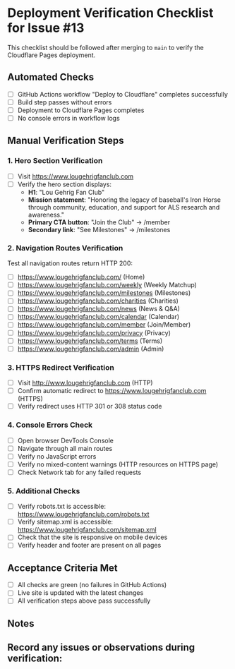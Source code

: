 # Deployment Verification Checklist for Issue #13

This checklist should be followed after merging to `main` to verify the Cloudflare Pages deployment.

## Automated Checks

- [ ] GitHub Actions workflow "Deploy to Cloudflare" completes successfully
- [ ] Build step passes without errors
- [ ] Deployment to Cloudflare Pages completes
- [ ] No console errors in workflow logs

## Manual Verification Steps

### 1. Hero Section Verification
- [ ] Visit https://www.lougehrigfanclub.com
- [ ] Verify the hero section displays:
  - **H1**: "Lou Gehrig Fan Club"
  - **Mission statement**: "Honoring the legacy of baseball's Iron Horse through community, education, and support for ALS research and awareness."
  - **Primary CTA button**: "Join the Club" → /member
  - **Secondary link**: "See Milestones" → /milestones

### 2. Navigation Routes Verification
Test all navigation routes return HTTP 200:
- [ ] https://www.lougehrigfanclub.com/ (Home)
- [ ] https://www.lougehrigfanclub.com/weekly (Weekly Matchup)
- [ ] https://www.lougehrigfanclub.com/milestones (Milestones)
- [ ] https://www.lougehrigfanclub.com/charities (Charities)
- [ ] https://www.lougehrigfanclub.com/news (News & Q&A)
- [ ] https://www.lougehrigfanclub.com/calendar (Calendar)
- [ ] https://www.lougehrigfanclub.com/member (Join/Member)
- [ ] https://www.lougehrigfanclub.com/privacy (Privacy)
- [ ] https://www.lougehrigfanclub.com/terms (Terms)
- [ ] https://www.lougehrigfanclub.com/admin (Admin)

### 3. HTTPS Redirect Verification
- [ ] Visit http://www.lougehrigfanclub.com (HTTP)
- [ ] Confirm automatic redirect to https://www.lougehrigfanclub.com (HTTPS)
- [ ] Verify redirect uses HTTP 301 or 308 status code

### 4. Console Errors Check
- [ ] Open browser DevTools Console
- [ ] Navigate through all main routes
- [ ] Verify no JavaScript errors
- [ ] Verify no mixed-content warnings (HTTP resources on HTTPS page)
- [ ] Check Network tab for any failed requests

### 5. Additional Checks
- [ ] Verify robots.txt is accessible: https://www.lougehrigfanclub.com/robots.txt
- [ ] Verify sitemap.xml is accessible: https://www.lougehrigfanclub.com/sitemap.xml
- [ ] Check that the site is responsive on mobile devices
- [ ] Verify header and footer are present on all pages

## Acceptance Criteria Met
- [ ] All checks are green (no failures in GitHub Actions)
- [ ] Live site is updated with the latest changes
- [ ] All verification steps above pass successfully

## Notes
Record any issues or observations during verification:
- 
